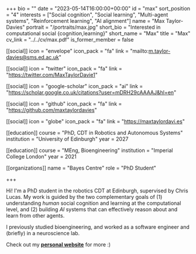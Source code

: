 +++
bio = ""
date = "2023-05-14T16:00:00+00:00"
id = "max"
sort_position = "4"
interests = ["Social cognition", "Social learning", "Multi-agent systems", "Reinforcement learning", "AI alignment"]
name = "Max Taylor-Davies"
portrait = "/portraits/max.jpg"
short_bio = "Interested in computational social {cognition,learning}"
short_name = "Max"
title = "Max"
cv_link = "../../cv/max.pdf"
is_former_member = false

[[social]]
    icon = "envelope"
    icon_pack = "fa"
    link = "mailto:m.taylor-davies@sms.ed.ac.uk"

[[social]]
    icon = "twitter"
    icon_pack = "fa"
    link = "https://twitter.com/MaxTaylorDavie1"

[[social]]
    icon = "google-scholar"
    icon_pack = "ai"
    link = "https://scholar.google.co.uk/citations?user=mDRH29cAAAAJ&hl=en"

[[social]]
    icon = "github"
    icon_pack = "fa"
    link = "https://github.com/maxtaylordavies"

[[social]]
    icon = "globe"
    icon_pack = "fa"
    link = "https://maxtaylordavi.es"

[[education]]
    course = "PhD, CDT in Robotics and Autonomous Systems"
    institution = "University of Edinburgh"
    year = 2027

[[education]]
    course = "MEng, Bioengineering"
    institution = "Imperial College London"
    year = 2021

[[organizations]]
    name = "Bayes Centre"
    role = "PhD Student"

+++

<!-- You can write $\LaTeX$ and *Markdown* here. -->
Hi! I'm a PhD student in the robotics CDT at Edinburgh, supervised by Chris Lucas. My work is guided by the two complementary goals of (1) understanding *human* social cognition and learning at the computational level, and (2) building *AI* systems that can effectively reason about and learn from other agents. 

I previously studied bioengineering, and worked as a software engineer and (briefly) in a neuroscience lab. 

Check out my [**personal website**](https://maxtaylordavi.es) for more :)
